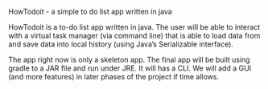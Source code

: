 HowTodoit - a simple to do list app written in java

HowTodoit is a to-do list app written in java. The user will be able to interact with a virtual task manager (via command line) that is able to load data from and save data into local history (using Java’s Serializable interface).

The app right now is only a skeleton app. The final app will be built using gradle to a JAR file and run under JRE. It will has a CLI. We will add a GUI (and more features) in later phases of the project if time allows.
